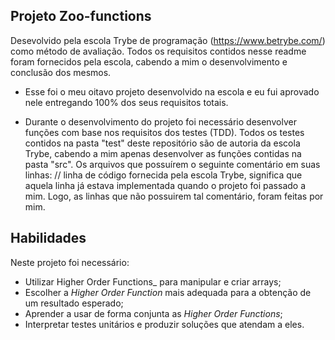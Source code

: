 ## Projeto Zoo-functions
Desevolvido pela escola Trybe de programação (https://www.betrybe.com/) como método de avaliação. Todos os requisitos contidos nesse readme foram fornecidos pela escola, cabendo a mim o desenvolvimento e conclusão dos mesmos.

- Esse foi o meu oitavo projeto desenvolvido na escola e eu fui aprovado nele entregando 100% dos seus requisitos totais.

- Durante o desenvolvimento do projeto foi necessário desenvolver funções com base nos requisitos dos testes (TDD). Todos os testes contidos na pasta "test" deste repositório são de autoria da escola Trybe, cabendo a mim apenas desenvolver as funções contidas na pasta "src". Os arquivos que possuírem o seguinte comentário em suas linhas: // linha de código fornecida pela escola Trybe, significa que aquela linha já estava implementada quando o projeto foi passado a mim. Logo, as linhas que não possuirem tal comentário, foram feitas por mim.

## Habilidades

Neste projeto foi necessário:

- Utilizar Higher Order Functions_ para manipular e criar arrays;
- Escolher a _Higher Order Function_ mais adequada para a obtenção de um resultado esperado;
- Aprender a usar de forma conjunta as _Higher Order Functions_;
- Interpretar testes unitários e produzir soluções que atendam a eles.
